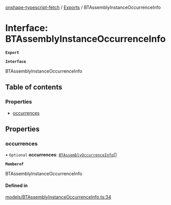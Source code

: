 [onshape-typescript-fetch](../README.md) / [Exports](../modules.md) / BTAssemblyInstanceOccurrenceInfo

# Interface: BTAssemblyInstanceOccurrenceInfo

**`Export`**

**`Interface`**

BTAssemblyInstanceOccurrenceInfo

## Table of contents

### Properties

- [occurrences](BTAssemblyInstanceOccurrenceInfo.md#occurrences)

## Properties

### occurrences

• `Optional` **occurrences**: [`BTAssemblyOccurrenceInfo`](BTAssemblyOccurrenceInfo.md)[]

**`Memberof`**

BTAssemblyInstanceOccurrenceInfo

#### Defined in

[models/BTAssemblyInstanceOccurrenceInfo.ts:34](https://github.com/toebes/onshape-typescript-fetch/blob/3e11ae1/models/BTAssemblyInstanceOccurrenceInfo.ts#L34)
